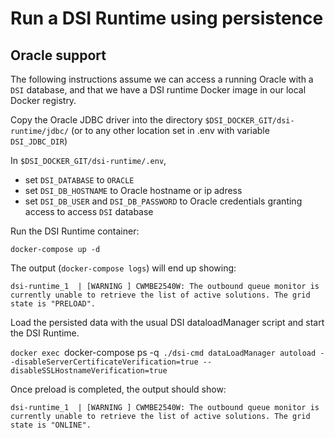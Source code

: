 # Run a DSI Runtime using persistence

## Oracle support 

The following instructions assume we can access a running Oracle with a `DSI` database, and that we have a DSI runtime Docker image in our local Docker registry.

Copy the Oracle JDBC driver into the directory
`$DSI_DOCKER_GIT/dsi-runtime/jdbc/` (or to any other location set in .env with variable `DSI_JDBC_DIR`)

In `$DSI_DOCKER_GIT/dsi-runtime/.env`, 
  * set `DSI_DATABASE` to `ORACLE`
  * set `DSI_DB_HOSTNAME` to Oracle hostname or ip adress
  * set `DSI_DB_USER` and `DSI_DB_PASSWORD` to Oracle credentials granting access to access `DSI` database

Run the DSI Runtime container:

`docker-compose up -d`

The output (`docker-compose logs`) will end up showing: 
```
dsi-runtime_1  | [WARNING ] CWMBE2540W: The outbound queue monitor is currently unable to retrieve the list of active solutions. The grid state is "PRELOAD".
```

Load the persisted data with the usual DSI dataloadManager script and start the DSI Runtime.

`docker exec `docker-compose ps -q` ./dsi-cmd dataLoadManager autoload --disableServerCertificateVerification=true --disableSSLHostnameVerification=true`

Once preload is completed, the output should show:

```
dsi-runtime_1  | [WARNING ] CWMBE2540W: The outbound queue monitor is currently unable to retrieve the list of active solutions. The grid state is "ONLINE".
```

